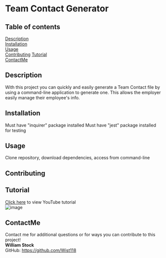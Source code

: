   # Team Contact Generator

  ## Table of contents  
  [Description](#description)  
  [Installation](#installation)  
  [Usage](#usage)  
  [Contributing](#contributing)
  [Tutorial](#tutorial)  
  [ContactMe](#contactme)    

  ## Description
  With this project you can quickly and easily generate a Team Contact file by using a command-line application to generate one. This allows the employer easily manage their employee's info.
  

  ## Installation  
  Must have "inquirer" package installed
  Must have "jest" package installed for testing

  ## Usage  
  Clone repository, download dependencies, access from command-line

  ## Contributing


  ## Tutorial
  [Click here](https://www.youtube.com/watch?v=A-ljj3u0rNI) to view YouTube tutorial  
  ![image](https://user-images.githubusercontent.com/98563241/163741099-a5079b17-991a-4680-b80c-630b1eca06d6.png)
    
  ## ContactMe
  Contact me for additional questions or for ways you can contribute to this project!  
  **William Stock**  
  GitHub: https://github.com/Wist118


